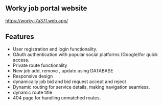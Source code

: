 
## Worky job portal website

https://worky-7a37f.web.app/

## Features

- User registration and login functionality.
- OAuth authentication with popular social platforms (Google)for quick access.
- Private route functionality
- New job add, remove , update using DATABASE
- Responsive design
- dynamically job bid and bid request accept and reject
- Dynamic routing for service details, making navigation seamless.
- dynamic route title
- 404 page for handling unmatched routes.

